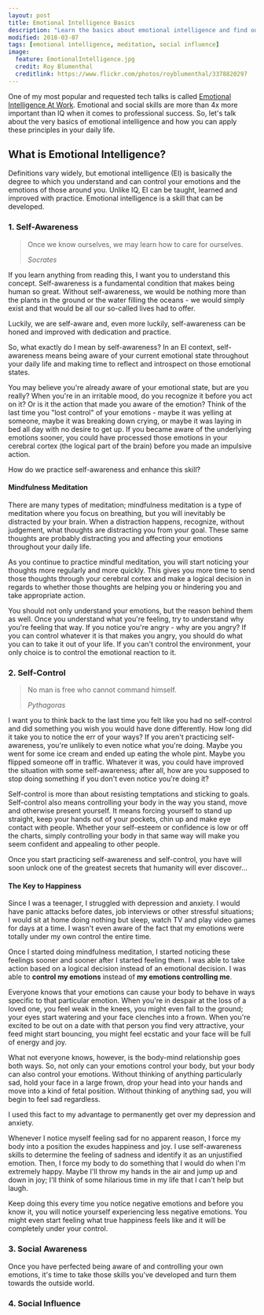 ```yaml
---
layout: post
title: Emotional Intelligence Basics
description: "Learn the basics about emotional intelligence and find out more about enhancing your emotional skills."
modified: 2018-03-07
tags: [emotional intelligence, meditation, social influence]
image:
  feature: EmotionalIntelligence.jpg
  credit: Roy Blumenthal
  creditlink: https://www.flickr.com/photos/royblumenthal/3378820297
---
```


One of my most popular and requested tech talks is called [Emotional Intelligence At Work](/files/Emotional-Intelligence-At-Work.pdf).  Emotional and social skills are more than 4x more important than IQ when it comes to professional success.  So, let's talk about the very basics of emotional intelligence and how you can apply these principles in your daily life.

## What is Emotional Intelligence?

Definitions vary widely, but emotional intelligence (EI) is basically the degree to which you understand and can control your emotions and the emotions of those around you.  Unlike IQ, EI can be taught, learned and improved with practice.  Emotional intelligence is a skill that can be developed.

### 1. Self-Awareness

> Once we know ourselves, we may learn how to care for ourselves.
>
> *Socrates*

If you learn anything from reading this, I want you to understand this concept.  Self-awareness is a fundamental condition that makes being human so great.  Without self-awareness, we would be nothing more than the plants in the ground or the water filling the oceans - we would simply exist and that would be all our so-called lives had to offer.

Luckily, we are self-aware and, even more luckily, self-awareness can be honed and improved with dedication and practice.

So, what exactly do I mean by self-awareness?  In an EI context, self-awareness means being aware of your current emotional state throughout your daily life and making time to reflect and introspect on those emotional states.

You may believe you're already aware of your emotional state, but are you really?  When you're in an irritable mood, do you recognize it before you act on it?  Or is it the action that made you aware of the emotion?  Think of the last time you "lost control" of your emotions - maybe it was yelling at someone, maybe it was breaking down crying, or maybe it was laying in bed all day with no desire to get up.  If you became aware of the underlying emotions sooner, you could have processed those emotions in your cerebral cortex (the logical part of the brain) before you made an impulsive action.

How do we practice self-awareness and enhance this skill?

#### Mindfulness Meditation

There are many types of meditation; mindfulness meditation is a type of meditation where you focus on breathing, but you will inevitably be distracted by your brain.  When a distraction happens, recognize, without judgement, what thoughts are distracting you from your goal.  These same thoughts are probably distracting you and affecting your emotions throughout your daily life.

As you continue to practice mindful meditation, you will start noticing your thoughts more regularly and more quickly.  This gives you more time to send those thoughts through your cerebral cortex and make a logical decision in regards to whether those thoughts are helping you or hindering you and take appropriate action.

You should not only understand your emotions, but the reason behind them as well.  Once you understand what you're feeling, try to understand why you're feeling that way.  If you notice you're angry - why are you angry?  If you can control whatever it is that makes you angry, you should do what you can to take it out of your life.  If you can't control the environment, your only choice is to control the emotional reaction to it.

### 2. Self-Control

> No man is free who cannot command himself.
>
> *Pythagoras*

I want you to think back to the last time you felt like you had no self-control and did something you wish you would have done differently.  How long did it take you to notice the err of your ways?  If you aren't practicing self-awareness, you're unlikely to even notice what you're doing.  Maybe you went for some ice cream and ended up eating the whole pint.  Maybe you flipped someone off in traffic.  Whatever it was, you could have improved the situation with some self-awareness; after all, how are you supposed to stop doing something if you don't even notice you're doing it?

Self-control is more than about resisting temptations and sticking to goals.  Self-control also means controlling your body in the way you stand, move and otherwise present yourself.  It means forcing yourself to stand up straight, keep your hands out of your pockets, chin up and make eye contact with people.  Whether your self-esteem or confidence is low or off the charts, simply controlling your body in that same way will make you seem confident and appealing to other people.

Once you start practicing self-awareness and self-control, you have will soon unlock one of the greatest secrets that humanity will ever discover...

#### The Key to Happiness

Since I was a teenager, I struggled with depression and anxiety.  I would have panic attacks before dates, job interviews or other stressful situations; I would sit at home doing nothing but sleep, watch TV and play video games for days at a time.  I wasn't even aware of the fact that my emotions were totally under my own control the entire time.

Once I started doing mindfulness meditation, I started noticing these feelings sooner and sooner after I started feeling them.  I was able to take action based on a logical decision instead of an emotional decision.  I was able to **control my emotions** instead of **my emotions controlling me**.

Everyone knows that your emotions can cause your body to behave in ways specific to that particular emotion.  When you're in despair at the loss of a loved one, you feel weak in the knees, you might even fall to the ground; your eyes start watering and your face clenches into a frown.  When you're excited to be out on a date with that person you find very attractive, your feed might start bouncing, you might feel ecstatic and your face will be full of energy and joy.

What not everyone knows, however, is the body-mind relationship goes both ways.  So, not only can your emotions control your body, but your body can also control your emotions.  Without thinking of anything particularly sad, hold your face in a large frown, drop your head into your hands and move into a kind of fetal position.  Without thinking of anything sad, you will begin to feel sad regardless.

I used this fact to my advantage to permanently get over my depression and anxiety.

Whenever I notice myself feeling sad for no apparent reason, I force my body into a position the exudes happiness and joy.  I use self-awareness skills to determine the feeling of sadness and identify it as an unjustified emotion.  Then, I force my body to do something that I would do when I'm extremely happy.  Maybe I'll throw my hands in the air and jump up and down in joy; I'll think of some hilarious time in my life that I can't help but laugh.

Keep doing this every time you notice negative emotions and before you know it, you will notice yourself experiencing less negative emotions.  You might even start feeling what true happiness feels like and it will be completely under your control.

### 3. Social Awareness

Once you have perfected being aware of and controlling your own emotions, it's time to take those skills you've developed and turn them towards the outside world.



### 4. Social Influence
